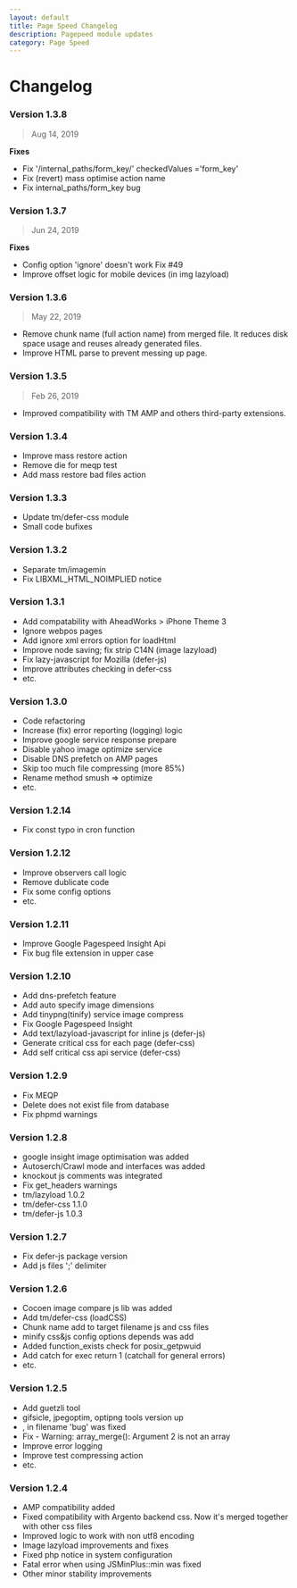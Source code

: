 ```yaml
---
layout: default
title: Page Speed Changelog
description: Pagepeed module updates
category: Page Speed
---
```


# Changelog

### Version 1.3.8

> Aug 14, 2019

**Fixes**
 -  Fix '/internal_paths/form_key/' checkedValues ='form_key'
 -  Fix (revert) mass optimise action name
 -  Fix internal_paths/form_key bug


### Version 1.3.7

> Jun 24, 2019

**Fixes**
 -  Config option 'ignore' doesn't work Fix #49
 -  Improve offset logic for mobile devices (in img lazyload)

### Version 1.3.6

> May 22, 2019

 -  Remove chunk name (full action name) from merged file. It reduces disk space usage and reuses already generated files.
 -  Improve HTML parse to prevent messing up page.

### Version 1.3.5

> Feb 26, 2019

 -  Improved compatibility with TM AMP and others third-party extensions.

### Version 1.3.4

- Improve mass restore action
- Remove die for meqp test
- Add mass restore bad files action

### Version 1.3.3

- Update tm/defer-css module
- Small code bufixes

### Version 1.3.2

- Separate tm/imagemin
- Fix LIBXML_HTML_NOIMPLIED notice

### Version 1.3.1

- Add compatability with AheadWorks > iPhone Theme 3
- Ignore webpos pages
- Add ignore xml errors option for loadHtml
- Improve node saving; fix strip C14N (image lazyload)
- Fix lazy-javascript for Mozilla (defer-js)
- Improve attributes checking in defer-css
- etc.

### Version 1.3.0

- Code refactoring
- Increase (fix) error reporting (logging) logic
- Improve google service response prepare
- Disable yahoo image optimize service
- Disable DNS prefetch on AMP pages
- Skip too much file compressing (more 85%)
- Rename method smush => optimize
- etc.

### Version 1.2.14

- Fix const typo in cron function

### Version 1.2.12

- Improve observers call logic
- Remove dublicate code
- Fix some config options
- etc.

### Version 1.2.11

- Improve Google Pagespeed Insight Api
- Fix bug file extension in upper case

### Version 1.2.10

- Add dns-prefetch feature
- Add auto specify image dimensions
- Add tinypng(tinify) service image compress
- Fix Google Pagespeed Insight
- Add text/lazyload-javascript for inline js (defer-js)
- Generate critical css for each page (defer-css)
- Add self critical css api service (defer-css)

### Version 1.2.9

 -  Fix MEQP
 -  Delete does not exist file from database
 -  Fix phpmd warnings

### Version 1.2.8

 -  google insight image optimisation was added
 -  Autoserch/Crawl mode and interfaces was added
 -  knockout js comments was integrated
 -  Fix get_headers warnings
 -  tm/lazyload 1.0.2
 -  tm/defer-css 1.1.0
 -  tm/defer-js 1.0.3

### Version 1.2.7

 -  Fix defer-js package version
 -  Add js files ';' delimiter

### Version 1.2.6

 -  Cocoen image compare js lib was added
 -  Add tm/defer-css (loadCSS)
 -  Chunk name add to target filename js and css files
 -  minify css&js config options depends was add
 -  Added function_exists check for posix_getpwuid
 -  Add catch for exec return 1 (catchall for general errors)
 -  etc.

### Version 1.2.5

 -  Add guetzli tool
 -  gifsicle, jpegoptim, optipng tools version up
 -  , in filename 'bug' was fixed
 -  Fix - Warning: array_merge(): Argument 2 is not an array
 -  Improve error logging
 -  Improve test compressing action
 -  etc.


### Version 1.2.4

 -  AMP compatibility added
 -  Fixed compatibility with Argento backend css. Now it's merged together with
    other css files
 -  Improved logic to work with non utf8 encoding
 -  Image lazyload improvements and fixes
 -  Fixed php notice in system configuration
 -  Fatal error when using JSMinPlus::min was fixed
 -  Other minor stability improvements
